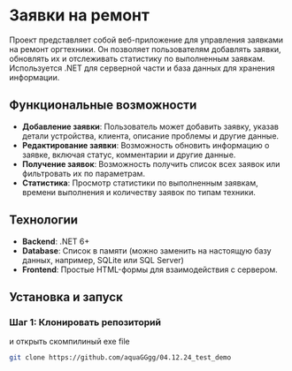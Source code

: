 # Заявки на ремонт 

Проект представляет собой веб-приложение для управления заявками на ремонт оргтехники. Он позволяет пользователям добавлять заявки, обновлять их и отслеживать статистику по выполненным заявкам. Используется .NET для серверной части и база данных для хранения информации.

## Функциональные возможности

- **Добавление заявки**: Пользователь может добавить заявку, указав детали устройства, клиента, описание проблемы и другие данные.
- **Редактирование заявки**: Возможность обновить информацию о заявке, включая статус, комментарии и другие данные.
- **Получение заявок**: Возможность получить список всех заявок или фильтровать их по параметрам.
- **Статистика**: Просмотр статистики по выполненным заявкам, времени выполнения и количеству заявок по типам техники.

## Технологии

- **Backend**: .NET 6+
- **Database**: Список в памяти (можно заменить на настоящую базу данных, например, SQLite или SQL Server)
- **Frontend**: Простые HTML-формы для взаимодействия с сервером.

## Установка и запуск

### Шаг 1: Клонировать репозиторий
и открыть скомпилиный exe file
```bash
git clone https://github.com/aquaGGgg/04.12.24_test_demo

